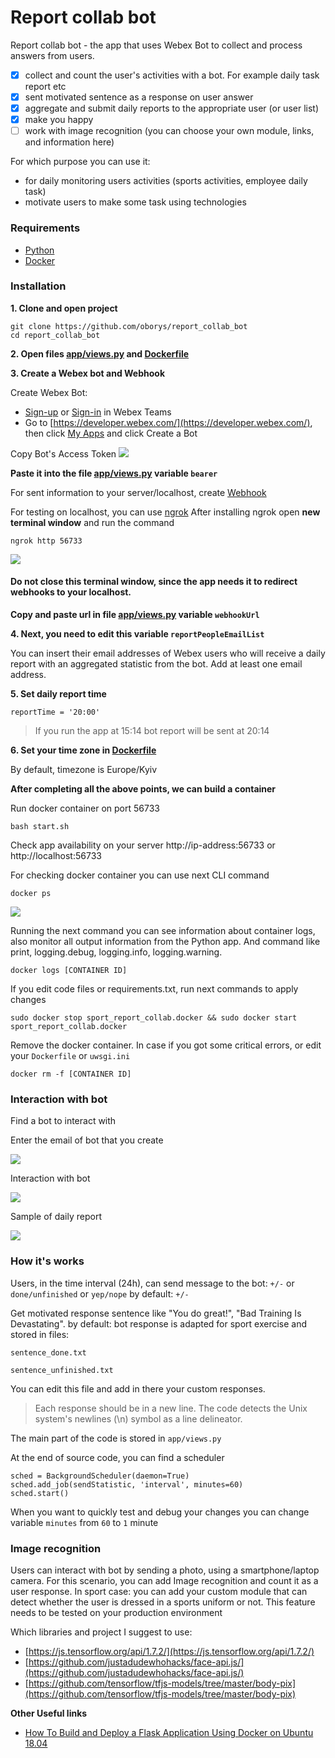 # Report collab bot

Report collab bot - the app that uses Webex Bot to collect and process answers from users.

- [x] collect and count the user's activities with a bot. For example daily task report etc
- [x] sent motivated sentence as a response on user answer
- [x] aggregate and submit daily reports to the appropriate user (or user list)
- [x] make you happy
- [ ] work with image recognition (you can choose your own module, links, and information here)

For which purpose you can use it:
- for daily monitoring users activities (sports activities, employee daily task)
- motivate users to make some task using technologies

### Requirements
- [Python](https://www.python.org/downloads/)
- [Docker](https://www.docker.com/get-started)

### Installation

**1. Clone and open project**

```
git clone https://github.com/oborys/report_collab_bot
cd report_collab_bot
```
**2. Open files [app/views.py](app/views.py) and [Dockerfile](Dockerfile)**

**3. Create a Webex bot and Webhook**

Create Webex Bot:
- [Sign-up](https://www.webex.com/pricing/free-trial.html) or [Sign-in](https://teams.webex.com/signin) in Webex Teams
- Go to [https://developer.webex.com/](https://developer.webex.com/), then click [My Apps](https://developer.webex.com/my-apps) and click Create a Bot

Copy Bot's Access Token
![](img/App_Bot_Token.png)

**Paste it into the file [app/views.py](app/views.py) variable `bearer`**


For sent information to your server/localhost, create [Webhook](https://developer.cisco.com/learning/tracks/devnet-express-cloud-collab-it-pro/creating-spark-bots-itp/collab-spark-botl-itp/step/4)

For testing on localhost, you can use [ngrok](https://ngrok.com/download)
After installing ngrok open **new terminal window** and run the command
```
ngrok http 56733
```
![](img/ngrok.png)

#### Do not close this terminal window, since the app needs it to redirect webhooks to your localhost.

**Сopy and paste url in file [app/views.py](app/views.py) variable `webhookUrl`**

**4. Next, you need to edit this variable `reportPeopleEmailList`** 

You can insert their email addresses of Webex users who will receive a daily report with an aggregated statistic from the bot.
Add at least one email address.

**5. Set daily report time**

`reportTime = '20:00'`

> If you run the app at 15:14 bot report will be sent at 20:14


**6. Set your time zone in [Dockerfile](Dockerfile)**

By default, timezone is Europe/Kyiv

**After completing all the above points, we can build a container**

Run docker container on port 56733
```
bash start.sh
```

Check app availability on your server http://ip-address:56733 or http://localhost:56733

For checking docker container you can use next CLI command

```
docker ps
```
![](img/docker_ps.png)

Running the next command you can see information about container logs, also monitor all output information from the Python app. And command like print, logging.debug, logging.info, logging.warning.   

```
docker logs [CONTAINER ID]
```
If you edit code files or requirements.txt, run next commands to apply changes
```
sudo docker stop sport_report_collab.docker && sudo docker start sport_report_collab.docker
```

Remove the docker container. In case if you got some critical errors, or edit your `Dockerfile` or `uwsgi.ini`
```
docker rm -f [CONTAINER ID]
```
### Interaction with bot

Find a bot to interact with

Enter the email of bot that you create

![](img/find_bot.png)


Interaction with bot

![](img/bot_interaction.png)

Sample of daily report

![](img/daily_report.png)

### How it's works

Users, in the time interval (24h), can send message to the bot:
`+/-` or `done/unfinished` or `yep/nope`
by default: `+/-`

Get motivated response sentence like "You do great!", "Bad Training Is Devastating".
by default: bot response is adapted for sport exercise
and stored in files:

`sentence_done.txt`

`sentence_unfinished.txt`

You can edit this file and add in there your custom responses.

> Each response should be in a new line. The code detects the Unix system's newlines (\n) symbol as a line delineator.
  
The main part of the code is stored in `app/views.py`

At the end of source code, you can find a scheduler
```
sched = BackgroundScheduler(daemon=True)
sched.add_job(sendStatistic, 'interval', minutes=60)
sched.start()
```
When you want to quickly test and debug your changes you can change variable `minutes` from `60` to `1` minute


### Image recognition

Users can interact with bot by sending a photo, using a smartphone/laptop camera.
For this scenario, you can add Image recognition and count it as a user response.
In sport case: you can add your custom module that can detect whether the user is dressed in a sports uniform or not. 
This feature needs to be tested on your production environment

Which libraries and project I suggest to use:
- [https://js.tensorflow.org/api/1.7.2/](https://js.tensorflow.org/api/1.7.2/)
- [https://github.com/justadudewhohacks/face-api.js/](https://github.com/justadudewhohacks/face-api.js/)
- [https://github.com/tensorflow/tfjs-models/tree/master/body-pix](https://github.com/tensorflow/tfjs-models/tree/master/body-pix)


**Other Useful links**

- [How To Build and Deploy a Flask Application Using Docker on Ubuntu 18.04](https://www.digitalocean.com/community/tutorials/how-to-build-and-deploy-a-flask-application-using-docker-on-ubuntu-18-04)
